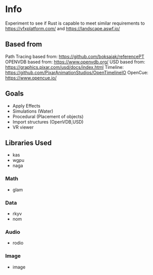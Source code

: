 # Info

Experiment to see if Rust is capable to meet similar requirements to <https://vfxplatform.com/> and <https://landscape.aswf.io/>

## Based from

Path Tracing based from: <https://github.com/boksajak/referencePT>
OPENVDB based from: <https://www.openvdb.org/>
USD based from: <https://graphics.pixar.com/usd/docs/index.html>
Timeline: <https://github.com/PixarAnimationStudios/OpenTimelineIO>
OpenCue: <https://www.opencue.io/>

## Goals

* Apply Effects
* Simulations (Water)
* Procedural (Placement of objects)
* Import structures (OpenVDB,USD)
* VR viewer

## Libraries Used

* kas
* wgpu
* naga

### Math

* glam

### Data

* rkyv
* nom

### Audio

* rodio

### Image

* image
